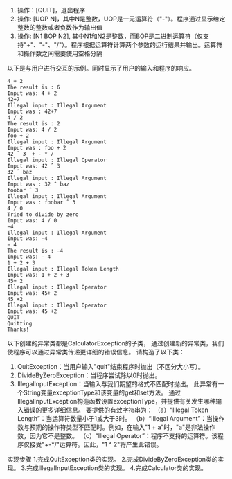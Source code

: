 1. 操作：[QUIT]，退出程序
2. 操作: [UOP N]，其中N是整数，UOP是一元运算符（"-"）。程序通过显示给定整数的整数或者负数作为输出值
3. 操作: [N1 BOP N2], 其中N1和N2是整数，而BOP是二进制运算符（仅支持"+"、"-"、"/"）。程序根据运算符计算两个参数的运行结果并输出。运算符和操作数之间需要使用空格分隔

以下是与用户进行交互的示例。同时显示了用户的输入和程序的响应。
```
4 + 2
The result is : 6 
Input was: 4 + 2 
42+7
Illegal input : Illegal Argument
Input was : 42+7 
4 / 2
The result is : 2
Input was: 4 / 2
foo + 2
Illegal input : Illegal Argument
Input was : foo + 2
42 ˆ 3  + - * /
Illegal input : Illegal Operator
Input was: 42 ˆ 3
32 ˆ baz 
Illegal input : Illegal Argument
Input was : 32 ^ baz
foobar ˆ 3
Illegal input : Illegal Argument
Input was : foobar ˆ 3
4 / 0
Tried to divide by zero 
Input was: 4 / 0
−4
Illegal input : Illegal Argument
Input was: −4
− 4
The result is : −4
Input was: − 4
1 + 2 + 3
Illegal input : Illegal Token Length
Input was: 1 + 2 + 3
45+ 2
Illegal input : Illegal Operator
Input was: 45+ 2
45 +2
Illegal input : Illegal Operator
Input was: 45 +2
QUIT
Quitting
Thanks!
```

以下创建的异常类都是CalculatorException的子类，
通过创建新的异常类，我们使程序可以通过异常类传递更详细的错误信息。
请构造了以下类：
1. QuitException：当用户输入"quit"结束程序时抛出（不区分大小写）。
2. DivideByZeroException：当程序尝试除以0时抛出。
3. ​​IllegalInputException：当输入与我们期望的格式不匹配时抛出。
   此异常有一个String变量exceptionType和该变量的get和set方法。
   通过IllegalInputException构造函数设置exceptionType，并提供有关发生哪种输入错误的更多详细信息。
   要提供的有效字符串为：
   （a）“Illegal Token Length”：当运算符数量小于1或大于3时。
   （b）“Illegal Argument”：当操作数与预期的操作符类型不匹配时。例如，在输入"1 + a"时，"a"是非法操作数，因为它不是整数。
   （c）“Illegal Operator”：程序不支持的运算符。该程序仅接受"+-*/"运算符。因此，"1 ^ 2"将产生此错误。


实现步骤
1.完成QuitException类的实现。
2.完成DivideByZeroException类的实现。
3.完成IllegalInputException类的实现。
4.完成Calculator类的实现。 